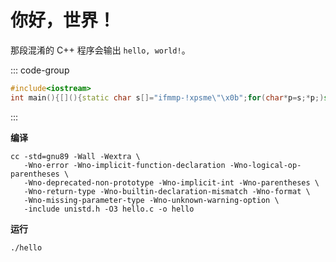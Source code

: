 # 你好，世界！

那段混淆的 C++ 程序会输出 `hello, world!`。

::: code-group

```cpp [hello.cpp] :line-numbers
#include<iostream>
int main(){[](){static char s[]="ifmmp-!xpsme\"\x0b";for(char*p=s;*p;)std::cout<<(char)(*p++-1);}();}
```

:::

**编译**

```shell
cc -std=gnu89 -Wall -Wextra \
   -Wno-error -Wno-implicit-function-declaration -Wno-logical-op-parentheses \
   -Wno-deprecated-non-prototype -Wno-implicit-int -Wno-parentheses \
   -Wno-return-type -Wno-builtin-declaration-mismatch -Wno-format \
   -Wno-missing-parameter-type -Wno-unknown-warning-option \
   -include unistd.h -O3 hello.c -o hello
```

**运行**

```shell
./hello
```
